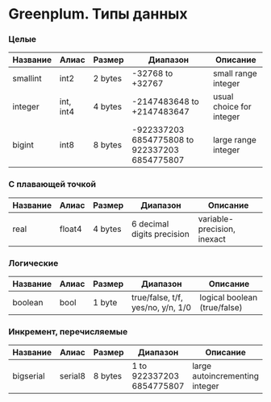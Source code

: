 # Greenplum. Типы данных


### Целые
| Название | Алиас | Размер  | Диапазон                                       | Описание            |
|----------|-------|---------|------------------------------------------------|---------------------|
| smallint   | int2  | 2 bytes | -32768 to +32767  | small range integer | 
| integer   | int, int4  | 4 bytes | -2147483648 to +2147483647  | usual choice for integer | 
| bigint   | int8  | 8 bytes | -922337203​6854775808 to 922337203​6854775807  | large range integer |

### С плавающей точкой
| Название | Алиас | Размер | Диапазон                                       | Описание            |
|----------|-------|--------|------------------------------------------------|---------------------|
| real   | float4  | 4 bytes | 6 decimal digits precision | variable-precision, inexact | 

### Логические
| Название | Алиас | Размер | Диапазон                                       | Описание            |
|----------|-------|--------|------------------------------------------------|---------------------|
| boolean   | bool  | 1 byte | true/false, t/f, yes/no, y/n, 1/0 | logical boolean (true/false) | 

### Инкремент, перечисляемые
| Название | Алиас | Размер | Диапазон                                       | Описание            |
|----------|-------|--------|------------------------------------------------|---------------------|
| bigserial   | serial8  | 8 bytes | 1 to 922337203​6854775807 | large autoincrementing integer | 